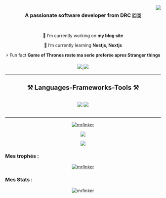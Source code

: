 <img align="right" src="https://visitor-badge.laobi.icu/badge?page_id=mrfinker.mrfinker" />

<h3 align="center">A passionate software developer from DRC 🇨🇩</h3>

<br/>

<div align="center">
 
 🔭 I’m currently working on **my blog site**
 
 🌱 I’m currently learning **Nestjs, Nextjs**

⚡ Fun fact **Game of Thrones reste ma serie preferée apres Stranger things**

 </div>

 <div align="center">

  <a href="mailto:calebkiangebeni@gmail.com">
    <img src="https://img.shields.io/badge/Gmail-333333?style=for-the-badge&logo=gmail&logoColor=red" />
  </a>
  <a href="https://www.linkedin.com/in/caleb-kiangebeni-385a6a219/" target="_blank">
    <img src="https://img.shields.io/badge/LinkedIn-0077B5?style=for-the-badge&logo=linkedin&logoColor=white" target="_blank" />
  </a>
</div>

 <hr/>

 <h2 align="center">⚒️ Languages-Frameworks-Tools ⚒️</h2>
<br/>
<div align="center">
    <img src="https://skillicons.dev/icons?i=html,css,bootstrap,vscode,github,figma,tailwind,git" />
    <img src="https://skillicons.dev/icons?i=javascript,typescript,react,nextjs,mysql" /><br>
</div>

<br/>
<hr/>

<p align="center">
  <a align="center" href="https://github.com/mrfinker/github-readme-stats">
    <img align="center" src="https://github-readme-streak-stats.herokuapp.com/?user=mrfinker&" alt="mrfinker" />
  </a>
</p>

<p align="center">
  <a align="center" href="https://github.com/mrfinker/github-readme-stats">
    <img align="center" src="https://github-readme-stats.vercel.app/api/top-langs/?username=mrfinker&hide=scss" />
  </a>
</p>

<p align="center">
  <a align="center" href="[https://github.com/mrfinker/github-readme-stats](https://github-readme-stats.vercel.app/api/wakatime?username=mrfinker))">
    <img align="center" src="[https://github-readme-stats.vercel.app/api/top-langs/?username=mrfinker](https://github-readme-stats.vercel.app/api/wakatime?username=mrfinker)" />
  </a>
</p>

<h3 align="left">Mes trophés :</h3>
<p align="center"> 
  <a href="https:/ /github.com/ryo-ma/github-profile-trophy"><img src="https://github-profile-trophy.vercel.app/?username=mrfinker" alt="mrfinker" /></a > 
</p>

<h3 align="left">Mes Stats :</h3>
<p align="center"> 
  <img align="center" src="https://github-readme-stats.vercel.app/api?username=mrfinker&show_icons=true&locale=en" alt="mrfinker" /> 
</p>
